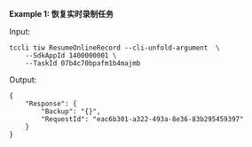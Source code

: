 **Example 1: 恢复实时录制任务**



Input: 

```
tccli tiw ResumeOnlineRecord --cli-unfold-argument  \
    --SdkAppId 1400000001 \
    --TaskId 07b4c70bpafm1b4majmb
```

Output: 
```
{
    "Response": {
        "Backup": "{}",
        "RequestId": "eac6b301-a322-493a-8e36-83b295459397"
    }
}
```


